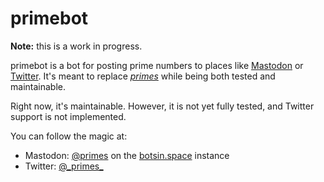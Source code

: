 # primebot

**Note:** this is a work in progress.

primebot is a bot for posting prime numbers to places like [Mastodon][] or
[Twitter][]. It's meant to replace [_primes_][primes] while being both tested
and maintainable.

Right now, it's maintainable. However, it is not yet fully tested, and Twitter
support is not implemented.

You can follow the magic at:

* Mastodon: [@primes](https://botsin.space/@primes) on the [botsin.space][]
  instance
* Twitter: [@\_primes\_](https://twitter.com/_primes_)

[mastodon]: https://joinmastodon.org/
[twitter]: https://twitter.com/
[primes]: https://github.com/fardog/_primes_/
[botsin.space]: https://botsin.space/

